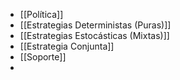 - [[Política]]
- [[Estrategias Deterministas (Puras)]]
- [[Estrategias Estocásticas (Mixtas)]]
- [[Estrategia Conjunta]]
- [[Soporte]]
- 